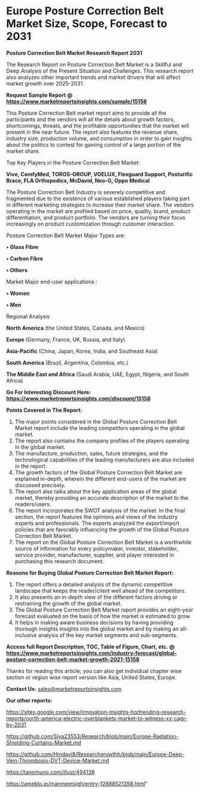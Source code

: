 # Europe Posture Correction Belt Market Size, Scope, Forecast to 2031

<strong>Posture Correction Belt Market Research Report 2031</strong>

The Research Report on Posture Correction Belt Market is a Skillful and Deep Analysis of the Present Situation and Challenges. This research report also analyzes other important trends and market drivers that will affect market growth over 2025-2031.

<strong>Request Sample Report @ <a href=https://www.marketreportsinsights.com/sample/15158>https://www.marketreportsinsights.com/sample/15158</a></strong>

This Posture Correction Belt market report aims to provide all the participants and the vendors will all the details about growth factors, shortcomings, threats, and the profitable opportunities that the market will present in the near future. The report also features the revenue share, industry size, production volume, and consumption in order to gain insights about the politics to contest for gaining control of a large portion of the market share.

Top Key Players in the Posture Correction Belt Market:

<strong>Vive, ComfyMed, TOROS-GROUP, VOELUX, Flexguard Support, Posturific Brace, FLA Orthopedics, McDavid, Neo-G, Oppo Medical</strong>

The Posture Correction Belt Industry is severely competitive and fragmented due to the existence of various established players taking part in different marketing strategies to increase their market share. The vendors operating in the market are profiled based on price, quality, brand, product differentiation, and product portfolio. The vendors are turning their focus increasingly on product customization through customer interaction.

Posture Correction Belt Market Major Types are:

<strong>• Glass Fibre

• Carbon Fibre

• Others</strong>

Market Major end-user applications :

<strong>• Women

• Men</strong>

Regional Analysis

</u><strong><b>North America</b></strong> (the United States, Canada, and Mexico)

<strong><b>Europe </b></strong>(Germany, France, UK, Russia, and Italy)

<strong><b>Asia-Pacific</b></strong> (China, Japan, Korea, India, and Southeast Asia)

<strong><b>South America</b></strong> (Brazil, Argentina, Colombia, etc.)

<strong><b>The Middle East and Africa</b></strong> (Saudi Arabia, UAE, Egypt, Nigeria, and South Africa)

<strong>Go For Interesting Discount Here: <a href=https://www.marketreportsinsights.com/discount/15158>https://www.marketreportsinsights.com/discount/15158</a></strong>

<strong>Points Covered in The Report:</strong>
<ol>
  <li>The major points considered in the Global Posture Correction Belt Market report include the leading competitors operating in the global market.</li>
  <li>The report also contains the company profiles of the players operating in the global market.</li>
  <li>The manufacture, production, sales, future strategies, and the technological capabilities of the leading manufacturers are also included in the report.</li>
  <li>The growth factors of the Global Posture Correction Belt Market are explained in-depth, wherein the different end-users of the market are discussed precisely.</li>
  <li>The report also talks about the key application areas of the global market, thereby providing an accurate description of the market to the readers/users.</li>
  <li>The report incorporates the SWOT analysis of the market. In the final section, the report features the opinions and views of the industry experts and professionals. The experts analyzed the export/import policies that are favorably influencing the growth of the Global Posture Correction Belt Market.</li>
  <li>The report on the Global Posture Correction Belt Market is a worthwhile source of information for every policymaker, investor, stakeholder, service provider, manufacturer, supplier, and player interested in purchasing this research document.</li>
</ol>
<strong>Reasons for Buying Global Posture Correction Belt Market Report:</strong>

<ol>
  <li>The report offers a detailed analysis of the dynamic competitive landscape that keeps the reader/client well ahead of the competitors.</li>
  <li>It also presents an in-depth view of the different factors driving or restraining the growth of the global market.</li>
  <li>The Global Posture Correction Belt Market report provides an eight-year forecast evaluated on the basis of how the market is estimated to grow.</li>
  <li>It helps in making aware business decisions by having providing thorough insights insights into the global market and by making an all-inclusive analysis of the key market segments and sub-segments.</li>
</ol>
<strong>Access full Report Description, TOC, Table of Figure, Chart, etc. @ <a href=https://www.marketreportsinsights.com/industry-forecast/global-posture-correction-belt-market-growth-2021-15158>https://www.marketreportsinsights.com/industry-forecast/global-posture-correction-belt-market-growth-2021-15158</a></strong>


Thanks for reading this article; you can also get individual chapter wise section or region wise report version like Asia, United States, Europe.

<strong>Contact Us:</strong>
sales@marketreportsinsights.com

<strong>Our other reports:</strong>

<a href=https://sites.google.com/view/innovation-insights-hq/trending-research-reports/north-america-electric-overblankets-market-to-witness-xx-cagr-by-2031>https://sites.google.com/view/innovation-insights-hq/trending-research-reports/north-america-electric-overblankets-market-to-witness-xx-cagr-by-2031</a>

<a href=https://github.com/Siya23553/Research/blob/main/Europe-Radiation-Shielding-Curtains-Market.md>https://github.com/Siya23553/Research/blob/main/Europe-Radiation-Shielding-Curtains-Market.md</a>

<a href=https://github.com/Hindavi8/Researchgrowthh/blob/main/Europe-Deep-Vein-Thrombosis-DVT-Device-Market.md>https://github.com/Hindavi8/Researchgrowthh/blob/main/Europe-Deep-Vein-Thrombosis-DVT-Device-Market.md</a>

<a href=https://tanomuno.com/illust/494138>https://tanomuno.com/illust/494138</a>

<a href=https://ameblo.jp/manmeetsigh/entry-12888521358.html>https://ameblo.jp/manmeetsigh/entry-12888521358.html</a>"
